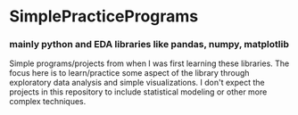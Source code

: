 # SimplePracticePrograms

### mainly python and EDA libraries like pandas, numpy, matplotlib

Simple programs/projects from when I was first learning these libraries. The focus here is to learn/practice some aspect of the library through exploratory data analysis and simple visualizations. I don't expect the projects in this repository to include statistical modeling or other more complex techniques.

